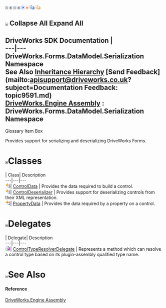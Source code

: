 ![](dotnetimages/collapse.gif) ![](dotnetimages/expand.gif) ![](dotnetimages/collapse.gif) ![](dotnetimages/expand.gif) ![](dotnetimages/drpdown.gif) ![](dotnetimages/drpdown_orange.gif) ![](dotnetimages/copycode.gif) ![](dotnetimages/copycodeHighlight.gif)

![](dotnetimages/collapse.gif) Collapse All Expand All  
---  
DriveWorks SDK Documentation  |   
---|---  
DriveWorks.Forms.DataModel.Serialization Namespace   
See Also [Inheritance Hierarchy](topic9592.md) [Send Feedback](mailto:apisupport@driveworks.co.uk?subject=Documentation Feedback: topic9591.md)  
[DriveWorks.Engine Assembly](topic2156.md) : DriveWorks.Forms.DataModel.Serialization Namespace  
---  
  
Glossary Item Box

Provides support for serializing and deserializing DriveWorks Forms. 

# ![](dotnetimages/collapse.gif)Classes

| Class| Description  
---|---|---  
![Class](dotnetimages/Class.gif)| [ControlData](topic9593.md) | Provides the data required to build a control.  
![Class](dotnetimages/Class.gif)| [ControlDeserializer](topic9604.md) | Provides support for deserializing controls from their XML representation.  
![Class](dotnetimages/Class.gif)| [PropertyData](topic9611.md) | Provides the data required by a property on a control.  
  
# ![](dotnetimages/collapse.gif)Delegates

| Delegate| Description  
---|---|---  
![Delegate](dotnetimages/Delegate.gif)| [ControlTypeResolverDelegate](topic9625.md) | Represents a method which can resolve a control type based on its plugin-assembly qualified type name.  
  
# ![](dotnetimages/collapse.gif)See Also

#### Reference

[DriveWorks.Engine Assembly](topic2156.md)


